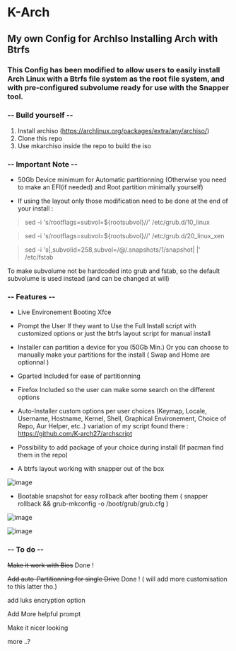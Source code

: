 # K-Arch

## My own Config for ArchIso Installing Arch with Btrfs

### This Config has been modified to allow users to easily install Arch Linux with a Btrfs file system as the root file system, and with pre-configured subvolume ready for use with the Snapper tool.


### -- Build yourself --

1. Install archiso (https://archlinux.org/packages/extra/any/archiso/)
2. Clone this repo
3. Use mkarchiso inside the repo to build the iso

### -- Important Note --

- 50Gb Device minimum for Automatic partitionning (Otherwise you need to make an EFI(if needed) and Root partition minimally yourself)

- If using the layout only those modification need to be done at the end of your install : 

>sed -i 's/rootflags=subvol=${rootsubvol}//' /etc/grub.d/10_linux

>sed -i 's/rootflags=subvol=${rootsubvol}//' /etc/grub.d/20_linux_xen

>sed -i 's|,subvolid=258,subvol=/@/.snapshots/1/snapshot| |' /etc/fstab

To make subvolume not be hardcoded into grub and fstab, so the default subvolume is used instead (and can be changed at will)

### -- Features --

- Live Environement Booting Xfce

- Prompt the User If they want to Use the Full Install script with customized options or just the btrfs layout script for manual install

- Installer can partition a device for you (50Gb Min.) Or you can choose to manually make your partitions for the install ( Swap and Home are optionnal )

- Gparted Included for ease of partitionning

- Firefox Included so the user can make some search on the different options

- Auto-Installer custom options per user choices (Keymap, Locale, Username, Hostname, Kernel, Shell, Graphical Environement, Choice of Repo, Aur Helper, etc..)  variation of my script found there : https://github.com/K-arch27/archscript

- Possibility to add package of your choice during install (If pacman find them in the repo)

- A btrfs layout working with snapper out of the box

![image](https://user-images.githubusercontent.com/98610690/229260800-4bc7d45d-16f6-472e-81d8-92bae0d2e08b.png)



- Bootable snapshot for easy rollback after booting them ( snapper rollback && grub-mkconfig -o /boot/grub/grub.cfg )

![image](https://user-images.githubusercontent.com/98610690/229261491-301400e0-7d50-4367-854f-f6c55053f999.png)

![image](https://user-images.githubusercontent.com/98610690/229261473-8563a715-a87c-4350-8cb2-2bc03ca40819.png)



### -- To do --

~~Make it work with Bios~~ Done !

~~Add auto-Partitionning for single Drive~~ Done ! ( will add more customisation to this latter tho.)

add luks encryption option

Add More helpful prompt

Make it nicer looking

more ..?
